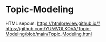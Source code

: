 # Topic-Modeling

HTML версия: https://htmlpreview.github.io/?https://github.com/YUMVOLKOVA/Topic-Modeling/blob/main/Topic_Modeling.html
